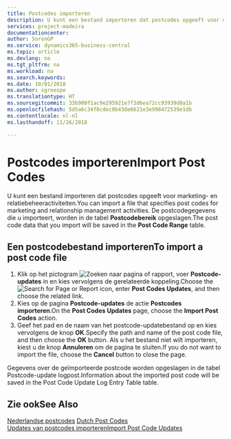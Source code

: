 ```yaml
---
title: Postcodes importeren
description: U kunt een bestand importeren dat postcodes opgeeft voor marketing- en relatiebeheeractiviteiten. De postcodegegevens die u importeert, worden in de tabel **Postcodebereik** opgeslagen.
services: project-madeira
documentationcenter: 
author: SorenGP
ms.service: dynamics365-business-central
ms.topic: article
ms.devlang: na
ms.tgt_pltfrm: na
ms.workload: na
ms.search.keywords: 
ms.date: 10/01/2018
ms.author: sgroespe
ms.translationtype: HT
ms.sourcegitcommit: 33b900f1ac9e295921e7f3d6ea72cc93939d8a1b
ms.openlocfilehash: 5d5a6c34f8cdec0b43de6621e3e998472539e1db
ms.contentlocale: nl-nl
ms.lasthandoff: 11/26/2018

---
```

# <a name="import-post-codes"></a><span data-ttu-id="efbc1-104">Postcodes importeren</span><span class="sxs-lookup"><span data-stu-id="efbc1-104">Import Post Codes</span></span>
<span data-ttu-id="efbc1-105">U kunt een bestand importeren dat postcodes opgeeft voor marketing- en relatiebeheeractiviteiten.</span><span class="sxs-lookup"><span data-stu-id="efbc1-105">You can import a file that specifies post codes for marketing and relationship management activities.</span></span> <span data-ttu-id="efbc1-106">De postcodegegevens die u importeert, worden in de tabel **Postcodebereik** opgeslagen.</span><span class="sxs-lookup"><span data-stu-id="efbc1-106">The post code data that you import will be saved in the **Post Code Range** table.</span></span>  

## <a name="to-import-a-post-code-file"></a><span data-ttu-id="efbc1-107">Een postcodebestand importeren</span><span class="sxs-lookup"><span data-stu-id="efbc1-107">To import a post code file</span></span>  

1.  <span data-ttu-id="efbc1-108">Klik op het pictogram ![Zoeken naar pagina of rapport](../../media/ui-search/search_small.png "pictogram Zoeken naar pagina of rapport"), voer **Postcode-updates** in en kies vervolgens de gerelateerde koppeling.</span><span class="sxs-lookup"><span data-stu-id="efbc1-108">Choose the ![Search for Page or Report](../../media/ui-search/search_small.png "Search for Page or Report icon") icon, enter **Post Codes Updates**, and then choose the related link.</span></span>  
2.  <span data-ttu-id="efbc1-109">Kies op de pagina **Postcode-updates** de actie **Postcodes importeren**.</span><span class="sxs-lookup"><span data-stu-id="efbc1-109">On the **Post Codes Updates** page, choose the **Import Post Codes** action.</span></span>  
3.  <span data-ttu-id="efbc1-110">Geef het pad en de naam van het postcode-updatebestand op en kies vervolgens de knop **OK**.</span><span class="sxs-lookup"><span data-stu-id="efbc1-110">Specify the path and name of the post code file, and then choose the **OK** button.</span></span> <span data-ttu-id="efbc1-111">Als u het bestand niet wilt importeren, kiest u de knop **Annuleren** om de pagina te sluiten.</span><span class="sxs-lookup"><span data-stu-id="efbc1-111">If you do not want to import the file, choose the **Cancel** button to close the page.</span></span>  

<span data-ttu-id="efbc1-112">Gegevens over de geïmporteerde postcode worden opgeslagen in de tabel Postcode-update logpost.</span><span class="sxs-lookup"><span data-stu-id="efbc1-112">Information about the imported post code will be saved in the Post Code Update Log Entry Table table.</span></span>  

## <a name="see-also"></a><span data-ttu-id="efbc1-113">Zie ook</span><span class="sxs-lookup"><span data-stu-id="efbc1-113">See Also</span></span>  
 <span data-ttu-id="efbc1-114">[Nederlandse postcodes](dutch-post-codes.md) </span><span class="sxs-lookup"><span data-stu-id="efbc1-114">[Dutch Post Codes](dutch-post-codes.md) </span></span>  
 [<span data-ttu-id="efbc1-115">Updates van postcodes importeren</span><span class="sxs-lookup"><span data-stu-id="efbc1-115">Import Post Code Updates</span></span>](how-to-import-post-code-updates.md)

